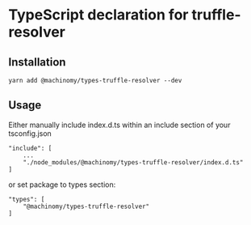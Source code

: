 # TypeScript declaration for truffle-resolver

## Installation

    yarn add @machinomy/types-truffle-resolver --dev

## Usage

Either manually include index.d.ts within an include section of your tsconfig.json
       
    "include": [
        ...
        "./node_modules/@machinomy/types-truffle-resolver/index.d.ts"
    ]
       
or set package to types section:

    "types": [
        "@machinomy/types-truffle-resolver"
    ]
